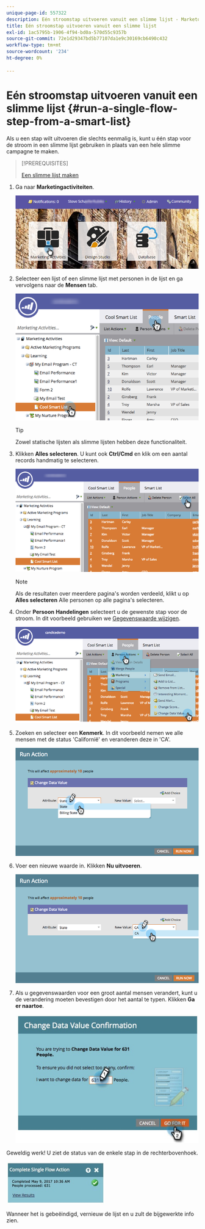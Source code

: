 ```yaml
---
unique-page-id: 557322
description: Eén stroomstap uitvoeren vanuit een slimme lijst - Marketo Docs - Productdocumentatie
title: Eén stroomstap uitvoeren vanuit een slimme lijst
exl-id: 1ac5795b-1906-4f94-bd0a-570d55c9357b
source-git-commit: 72e1d29347bd5b77107da1e9c30169cb6490c432
workflow-type: tm+mt
source-wordcount: '234'
ht-degree: 0%

---
```


# Eén stroomstap uitvoeren vanuit een slimme lijst {#run-a-single-flow-step-from-a-smart-list}

Als u een stap wilt uitvoeren die slechts eenmalig is, kunt u één stap voor de stroom in een slimme lijst gebruiken in plaats van een hele slimme campagne te maken.

>[!PREREQUISITES]
>
>[Een slimme lijst maken](/help/marketo/product-docs/core-marketo-concepts/smart-lists-and-static-lists/creating-a-smart-list/create-a-smart-list.md)

1. Ga naar **Marketingactiviteiten**.

   ![](assets/login-marketing-activities-1.png)

1. Selecteer een lijst of een slimme lijst met personen in de lijst en ga vervolgens naar de **Mensen** tab.

   ![](assets/smartlistpeopletab-hands.png)

   >[!TIP]
   >
   >Zowel statische lijsten als slimme lijsten hebben deze functionaliteit.

1. Klikken **Alles selecteren**. U kunt ook **Ctrl/Cmd** en klik om een aantal records handmatig te selecteren.

   ![](assets/smartlist-selectallhand.png)

   >[!NOTE]
   >
   >Als de resultaten over meerdere pagina&#39;s worden verdeeld, klikt u op **Alles selecteren** Alle personen op alle pagina&#39;s selecteren.

1. Onder **Persoon** **Handelingen** selecteert u de gewenste stap voor de stroom. In dit voorbeeld gebruiken we [Gegevenswaarde wijzigen](/help/marketo/product-docs/core-marketo-concepts/smart-campaigns/flow-actions/change-data-value.md).

   ![](assets/personactions-hands.png)

1. Zoeken en selecteer een **Kenmerk**. In dit voorbeeld nemen we alle mensen met de status &#39;Californië&#39; en veranderen deze in &#39;CA&#39;.

   ![](assets/runaction-hands.png)

1. Voer een nieuwe waarde in. Klikken **Nu uitvoeren**.

   ![](assets/runactionnewvalue-hands.png)

1. Als u gegevenswaarden voor een groot aantal mensen verandert, kunt u de verandering moeten bevestigen door het aantal te typen. Klikken **Ga er naartoe**.

   ![](assets/changedatavalue.jpg)

Geweldig werk! U ziet de status van de enkele stap in de rechterbovenhoek.

![](assets/completesingleflowaction.jpg)

Wanneer het is gebeëindigd, vernieuw de lijst en u zult de bijgewerkte info zien.

